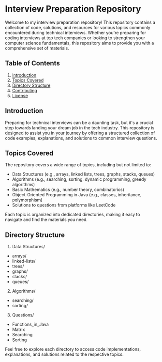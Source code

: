 # Interview Preparation Repository

Welcome to my interview preparation repository! This repository contains a collection of code, solutions, and resources for various topics commonly encountered during technical interviews. Whether you're preparing for coding interviews at top tech companies or looking to strengthen your computer science fundamentals, this repository aims to provide you with a comprehensive set of materials.

## Table of Contents

1. [Introduction](#introduction)
2. [Topics Covered](#topics-covered)
3. [Directory Structure](#directory-structure)
4. [Contributing](#contributing)
5. [License](#license)

## Introduction

Preparing for technical interviews can be a daunting task, but it's a crucial step towards landing your dream job in the tech industry. This repository is designed to assist you in your journey by offering a structured collection of code examples, explanations, and solutions to common interview questions.

## Topics Covered

The repository covers a wide range of topics, including but not limited to:

- Data Structures (e.g., arrays, linked lists, trees, graphs, stacks, queues)
- Algorithms (e.g., searching, sorting, dynamic programming, greedy algorithms)
- Basic Mathematics (e.g., number theory, combinatorics)
- Object-Oriented Programming in Java (e.g., classes, inheritance, polymorphism)
- Solutions to questions from platforms like LeetCode

Each topic is organized into dedicated directories, making it easy to navigate and find the materials you need.

## Directory Structure

1. Data Structures/
- arrays/
- linked-lists/
- trees/
- graphs/
- stacks/
- queues/

2. Algorithms/
- searching/
- sorting/

3. Questions/
- Functions_in_Java
- Matrix
- Searching
- Sorting

Feel free to explore each directory to access code implementations, explanations, and solutions related to the respective topics.

